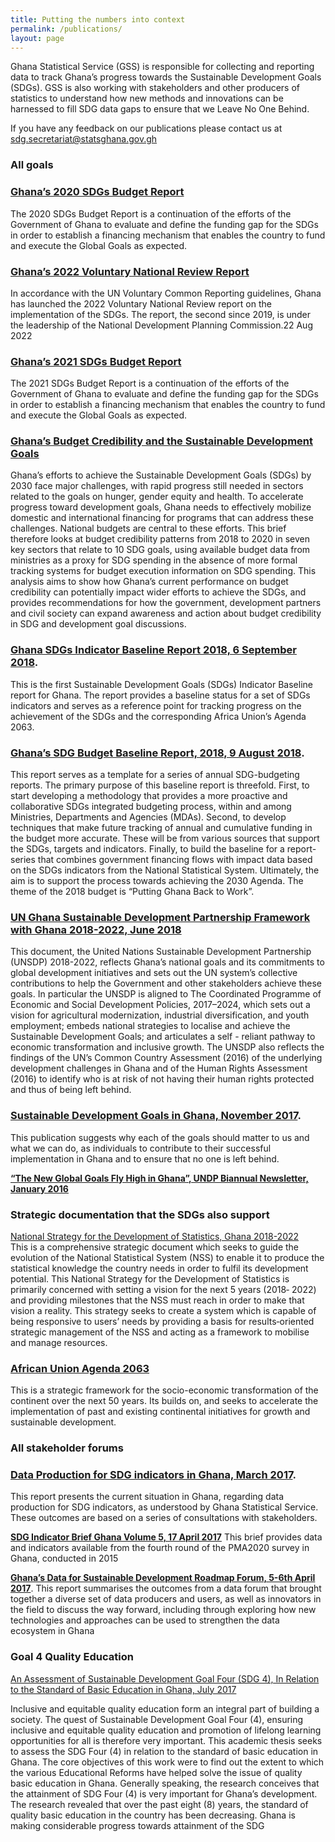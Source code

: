 ```yaml
---
title: Putting the numbers into context
permalink: /publications/
layout: page
---
```


Ghana Statistical Service (GSS) is responsible for collecting and reporting data to track Ghana’s progress towards the Sustainable Development Goals (SDGs).  GSS is also working with stakeholders and other producers of statistics to understand how new methods and innovations can be harnessed to fill SDG data gaps to ensure that we Leave No One Behind.

If you have any feedback on our publications please contact us at sdg.secretariat@statsghana.gov.gh

### All goals

### [Ghana’s 2020 SDGs Budget Report](https://mofep.gov.gh/sites/default/files/reports/economic/2020_SDGs_Budget_Report.pdf)
The 2020 SDGs Budget Report is a continuation of the efforts of the Government of Ghana to evaluate and define the funding gap for the SDGs in order to establish a financing mechanism that enables the country to fund and execute the Global Goals as expected.

### [Ghana’s 2022 Voluntary National Review Report](https://ndpc.gov.gh/media/VNR_2022_Report_c5cXm4Q.pdf)
In accordance with the UN Voluntary Common Reporting guidelines, Ghana has launched the 2022 Voluntary National Review report on the implementation of the SDGs. The report, the second since 2019, is under the leadership of the National Development Planning Commission.22 Aug 2022

### [Ghana’s 2021 SDGs Budget Report](https://mofep.gov.gh/sites/default/files/reports/economic/2021-Ghana-SDG-Report.pdf)
The 2021 SDGs Budget Report is a continuation of the efforts of the Government of Ghana to evaluate and define the funding gap for the SDGs in order to establish a financing mechanism that enables the country to fund and execute the Global Goals as expected.

### [Ghana’s Budget Credibility and the Sustainable Development Goals](https://internationalbudget.org/wp-content/uploads/Ghana-Budget-Credibility-and-the-Sustainable-Development-Goals-1.pdf)
Ghana’s efforts to achieve the Sustainable Development Goals (SDGs) by 2030 face major challenges, with rapid progress still needed in sectors related to the goals on hunger, gender equity and health. To accelerate progress toward development goals, Ghana needs to effectively mobilize domestic and international financing for programs that can address these challenges. National budgets are central to these efforts. This brief therefore looks at budget credibility patterns from 2018 to 2020 in seven key sectors that relate to 10 SDG goals, using available budget data from ministries as a proxy for SDG spending in the absence of more formal tracking systems for budget execution information on SDG spending. This analysis aims to show how Ghana’s current performance on budget credibility can potentially impact wider efforts to achieve the SDGs, and provides recommendations for how the government, development partners and civil society can expand awareness and action about budget credibility in SDG and development goal discussions.

### [Ghana SDGs Indicator Baseline Report 2018, 6 September 2018](http://www.gh.undp.org/content/dam/ghana/docs/Reports/UNDP_GH_IGC_SDGs_%20Indicator_%20Baseline_Report_2018.pdf).
This is the first Sustainable Development Goals (SDGs) Indicator Baseline report for Ghana. The report provides a baseline status for a set of SDGs indicators and serves as a reference point for tracking progress on the achievement of the SDGs and the corresponding Africa Union’s Agenda 2063.

### [Ghana’s SDG Budget Baseline Report, 2018, 9 August 2018](https://www.mofep.gov.gh/sites/default/files/news/Ghana%27s-SDG-Budget-Baseline-Report-Aug-09-18.pdf). 
This report serves as a template for a series of annual SDG-budgeting reports. The primary purpose of this baseline report is threefold. First, to start developing a methodology that provides a more proactive and collaborative SDGs integrated budgeting process, within and among Ministries, Departments and Agencies (MDAs). Second, to develop techniques that make future tracking of annual and cumulative funding in the budget more accurate. These will be from various sources that support the SDGs, targets and indicators. Finally, to build the baseline for a report-series that combines government financing flows with impact data based on the SDGs indicators from the National Statistical System. Ultimately, the aim is to support the process towards achieving the 2030 Agenda. The theme of the 2018 budget is “Putting Ghana Back to Work”.

### [UN Ghana Sustainable Development Partnership Framework with Ghana 2018-2022, June 2018](http://gh.one.un.org/content/dam/unct/ghana/docs/Delivering%20as%20One/UNCT-GH-UNSDP-2018.pdf)
This document, the United Nations Sustainable Development Partnership (UNSDP) 2018-2022, reflects Ghana’s national goals and its commitments to global development initiatives and sets out the UN system’s collective contributions to help the Government and other stakeholders achieve these goals. In particular the UNSDP is aligned to The Coordinated Programme of Economic and Social Development Policies, 2017–2024, which sets out a vision for agricultural modernization, industrial diversification, and youth employment; embeds national strategies to localise and achieve the Sustainable Development Goals; and articulates a self - reliant pathway to economic transformation and inclusive growth. The UNSDP also reflects the findings of the UN’s Common Country Assessment (2016) of the underlying development challenges in Ghana and of the Human Rights Assessment (2016) to identify who is at risk of not having their human rights protected and thus of being left behind.

### [Sustainable Development Goals in Ghana, November 2017](http://gh.one.un.org/content/dam/unct/ghana/docs/SDGs/UNCT-GH-SDGs-in-Ghana-Avocacy-Messages-2017.pdf). 
This publication suggests why each of the goals should matter to us and what we can do, as individuals to contribute to their successful implementation in Ghana and to ensure that no one is left behind.

**[“The New Global Goals Fly High in Ghana”, UNDP Biannual Newsletter, January 2016](http://www.gh.undp.org/content/dam/ghana/docs/Doc/Communication/UNDP_GH_COMM__Newsletter_January2016.pdf)**

### Strategic documentation that the SDGs also support
[National Strategy for the Development of Statistics, Ghana 2018-2022](https://statsghana.gov.gh/gssmain/storage/img/NSDS%20II%20Ghana_Revised_16.03.18.pdf)  
This is a comprehensive strategic document which seeks to guide the evolution of the National Statistical System (NSS) to enable it to produce the statistical knowledge the country needs in order to fulfil its development potential. This National Strategy for the Development of Statistics is primarily concerned with setting a vision for the next 5 years (2018‐ 2022) and providing milestones that the NSS must reach in order to make that vision a reality. This strategy seeks to create a system which is capable of being responsive to users’ needs by providing a basis for results‐oriented strategic management of the NSS and acting as a framework to mobilise and manage resources.

### [African Union Agenda 2063](https://au.int/Agenda2063/popular_version)  
This is a strategic framework for the socio-economic transformation of the continent over the next 50 years. Its builds on, and seeks to accelerate the implementation of past and existing continental initiatives for growth and sustainable development.


### All stakeholder forums

### [Data Production for SDG indicators in Ghana, March 2017](http://www.statsghana.gov.gh/docfiles/SDGs/Data%20and%20the%20SDGs%20in%20Ghana_Final2.pdf).
This report presents the current situation in Ghana, regarding data production for SDG indicators, as understood by Ghana Statistical Service. These outcomes are based on a series of consultations with stakeholders.

**[SDG Indicator Brief Ghana Volume 5, 17 April 2017](https://www.pma2020.org/sites/default/files/SDG-Indicator%20brief%20ghana-v5-2017-04-17.pdf)** This brief provides data and indicators available from the fourth round of the PMA2020 survey in Ghana, conducted in 2015

**[Ghana’s Data for Sustainable Development Roadmap Forum, 5-6th April 2017](http://www.statsghana.gov.gh/docfiles/SDGs/Forum%20report%20final.pdf)**. This report summarises the outcomes from a data forum that brought together a diverse set of data producers and users, as well as innovators in the field to discuss the way forward, including through exploring how new technologies and approaches can be used to strengthen the data ecosystem in Ghana


### Goal 4 Quality Education ###
 [An Assessment of Sustainable Development Goal Four (SDG 4), In Relation to the Standard of Basic Education in Ghana, July 2017](http://ugspace.ug.edu.gh/bitstream/handle/123456789/23007/An%20Assessment%20Of%20Sustainable%20Development%20Goal%20Four%20%28SDG%204%29%2C%20In%20Relation%20To%20The%20Standard%20Of%20Basic%20Education%20In%20Ghana.pdf?sequence=1&isAllowed=y)

Inclusive and equitable quality education form an integral part of building a society. The quest of Sustainable Development Goal Four (4), ensuring inclusive and equitable quality education and promotion of lifelong learning opportunities for all is therefore very important. This academic thesis seeks to assess the SDG Four (4) in relation to the standard of basic education in Ghana. The core  objectives  of  this  work  were  to  find  out  the  extent  to  which  the  various  Educational Reforms  have  helped  solve  the  issue  of  quality  basic  education  in  Ghana.  Generally speaking, the research conceives that the attainment of SDG Four (4) is very important for Ghana’s development. The research revealed that over the past eight (8) years, the standard of quality basic education in the country has been decreasing. Ghana is making considerable progress towards attainment of the SDG 

